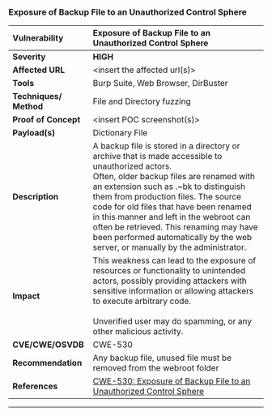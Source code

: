 ### Exposure of Backup File to an Unauthorized Control Sphere

| Vulnerability          | Exposure of Backup File to an Unauthorized Control Sphere                                                                                                                                                                                                                                                                                                                                                                                          |
|:---------------------- |:-------------------------------------------------------------------------------------------------------------------------------------------------------------------------------------------------------------------------------------------------------------------------------------------------------------------------------------------------------------------------------------------------------------------------------------------------- |
| **Severity**           | **HIGH**                                                                                                                                                                                                                                                                                                                                                                                                                                           |
| **Affected URL**       | <insert the affected url\(s\)>                                                                                                                                                                                                                                                                                                                                                                                                                     |
| **Tools**              | Burp Suite, Web Browser, DirBuster                                                                                                                                                                                                                                                                                                                                                                                                                 |
| **Techniques/ Method** | File and Directory fuzzing                                                                                                                                                                                                                                                                                                                                                                                                                         |
| **Proof of Concept**   | <insert POC screenshot\(s\)>                                                                                                                                                                                                                                                                                                                                                                                                                       |
| **Payload\(s\)**       | Dictionary File                                                                                                                                                                                                                                                                                                                                                                                                                                    |
| **Description**        | A backup file is stored in a directory or archive that is made accessible to unauthorized actors.<br/>Often, older backup files are renamed with an extension such as .~bk to distinguish them from production files. The source code for old files that have been renamed in this manner and left in the webroot can often be retrieved. This renaming may have been performed automatically by the web server, or manually by the administrator. |
| **Impact**             | This weakness can lead to the exposure of resources or functionality to unintended actors, possibly providing attackers with sensitive information or allowing attackers to execute arbitrary code.<br/><br/>Unverified user may do spamming, or any other malicious activity.                                                                                                                                                                     |
| **CVE/CWE/OSVDB**      | CWE-530                                                                                                                                                                                                                                                                                                                                                                                                                                            |
| **Recommendation**     | Any backup file, unused file must be removed from the webroot folder                                                                                                                                                                                                                                                                                                                                                                               |
| **References**         | [CWE-530: Exposure of Backup File to an Unauthorized Control Sphere](https://cwe.mitre.org/data/definitions/530.html)                                                                                                                                                                                                                                                                                                                              |

---

### 
